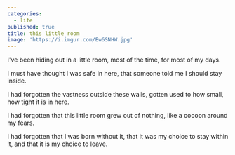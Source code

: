 ```yaml
---
categories:
  - life
published: true
title: this little room
image: 'https://i.imgur.com/Ew6SNHW.jpg'
---
```

I've been hiding out
in a little room,
most of the time,
for most of my days.

I must have thought
I was safe in here,
that someone told me
I should stay inside.

I had forgotten
the vastness
outside these walls,
gotten used 
to how small,
how tight
it is in here.

I had forgotten
that this little room 
grew out of nothing,
like a cocoon
around my fears.

I had forgotten
that I was born
without it,
that it was my choice
to stay within it,
and that it is my choice
to leave.
